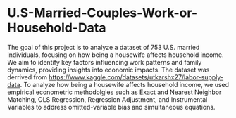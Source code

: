 # U.S-Married-Couples-Work-or-Household-Data
The goal of this project is to analyze a dataset of 753 U.S. married individuals, focusing on how being a housewife affects household income. We aim to identify key factors influencing work patterns and family dynamics, providing insights into economic impacts. The dataset was derrived from https://www.kaggle.com/datasets/utkarshx27/labor-supply-data. To analyze how being a housewife affects household income, we used empirical econometric methodolgies such as Exact and Nearest Neighbor Matching, OLS Regression, Regression Adjustment, and Instrumental Variables to address omitted-variable bias and simultaneous equations. 
